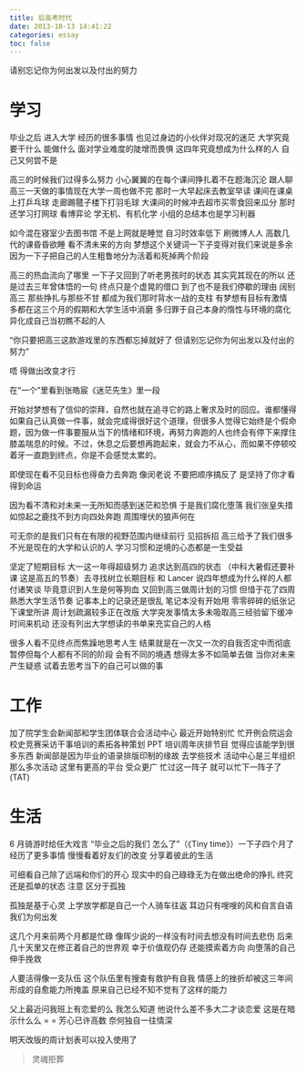 ```yaml
---
title: 后高考时代
date: 2013-10-13 14:41:22
categories: essay
toc: false
---
```


请别忘记你为何出发以及付出的努力

<!-- more -->

# 学习

毕业之后 进入大学 经历的很多事情 也见过身边的小伙伴对现况的迷茫 大学究竟要干什么 能做什么 面对学业难度的陡增而畏惧 这四年究竟想成为什么样的人 自己又何尝不是

高三的时候我们过得多么努力 小心翼翼的在每个课间挣扎着不在题海沉沦 跟人聊高三一天做的事情现在大学一周也做不完 那时一大早起床去教室早读 课间在课桌上打乒乓球 走廊踢毽子楼下打羽毛球 大课间的时候冲去超市买零食回来瓜分 那时还学习打网球 看博弈论 学无机、有机化学 小组的总结本也是学习利器

如今混在寝室少去图书馆 不是上网就是睡觉 自习时效率低下 刷微博人人 高数几代的课昏昏欲睡 看不清未来的方向 梦想这个关键词一下子变得对我们来说是多余 因为一下子把自己的人生粗鲁地分为活着和死掉两个阶段 

高三的热血流向了哪里 一下子又回到了听老男孩时的状态 其实究其现在的所以 还是过去三年曾体悟的一句 终点只是个虚晃的借口 到了也不是我们停歇的理由 阔别高三 那些挣扎与那些不甘 都成为我们那时背水一战的支柱 有梦想有目标有激情 多都在这三个月的假期和大学生活中消磨 多归罪于自己本身的惰性与环境的腐化 异化成自己当初瞧不起的人 

“你只要把高三这款游戏里的东西都忘掉就好了 但请别忘记你为何出发以及付出的努力”

唔 得做出改变才行

在“一个”里看到张皓宸《迷茫先生》里一段

开始对梦想有了信仰的崇拜，自然也就在追寻它的路上奢求及时的回应。谁都懂得如果自己认真做一件事，就会完成得很好这个道理，但很多人觉得它始终是个假命题，因为做一件事要服从当下的情绪和环境，再努力奔跑的人也终会有停下来撑住膝盖喘息的时候。不过，休息之后要想再跑起来，就会力不从心，而如果不停顿咬着牙一直跑到终点，你是不会感觉太累的。

即使现在看不见目标也得奋力去奔跑 像闵老说 不要把顺序搞反了 是坚持了你才看得到命运

因为看不清和对未来一无所知而感到迷茫和恐惧 于是我们腐化堕落 我们张皇失措如惊起之鹿找不到方向四处奔跑 周围埋伏的狼声何在

可无奈的是我们只有在有限的视野范围内继续前行 见招拆招 高三给予了我们很多 不光是现在的大学和认识的人 学习习惯和逆境的心态都是一生受益

坚定了短期目标 大一这一年得超级努力 追求达到高四的状态 （中科大暑假还要补课 这是高五的节奏）去寻找树立长期目标 和 Lancer 说四年想成为什么样的人都付诸笑谈 毕竟意识到人生是何等狗血 又回到高三做周计划的习惯 但惜于花了四周熟悉大学生活节奏 记事本上的记录还是很乱 笔记本没有开始用 零零碎碎的纸张记下课堂所讲 周计划疏漏较多正在改版 大学突发事情太多未吸取高三经验留下缓冲时间来机动 还没有列出大学想读的书单来充实自己的人格

很多人看不见终点而焦躁地思考人生 结果就是在一次又一次的自我否定中而彻底暂停但每个人都有不同的阶段 会有不同的境遇 想得太多不如简单去做 当你对未来产生疑惑 试着去思考当下的自己可以做的事

# 工作

加了院学生会新闻部和学生团体联合会活动中心 最近开始特别忙 忙开例会院运会校史竞赛采访干事培训的素拓各种策划 PPT 培训周年庆排节目 觉得应该能学到很多东西 新闻部是因为毕业的语录排版印制的缘故 去学些技术 活动中心是三年组织那么多次活动 这里有更高的平台 受众更广 忙过这一阵子 就可以忙下一阵子了(TAT)

# 生活

6 月骑游时给任大戏言 “毕业之后的我们 怎么了”（《Tiny time》）一下子四个月了 经历了更多事情 慢慢看着好友们的改变 分享着彼此的生活

可细看自己除了远端和你们的开心 现实中的自己碌碌无为在做出绝命的挣扎 终究还是孤单的状态 注意 区分于孤独

孤独是基于心灵 上学放学都是自己一个人骑车往返 耳边只有嗖嗖的风和自言自语  我们为何出发

这几个月来前两个月都是忙碌 像晖少说的一样没有时间去想没有时间去悲伤 后来几十天里又在修正着自己的世界观 幸于价值观仍存 还能摸索着方向 向堕落的自己伸手挽救

人要活得像一支队伍 这个队伍里有搜查有救护有自我 情感上的挫折却被这三年间形成的自愈能力所掩盖 原来自己已经不知不觉有了这样的能力

父上最近问我班上有恋爱的么 我怎么知道 他说什么差不多大二才谈恋爱 这是在暗示什么么 = = 芳心已许高数 奈何独自一往情深

明天改版的周计划表可以投入使用了

>灵魂拒葬
